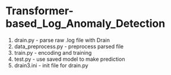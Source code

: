 # Transformer-based_Log_Anomaly_Detection

1. drain.py - parse raw .log file with Drain
2. data_preprocess.py - preprocess parsed file
3. train.py - encoding and training
4. test.py - use saved model to make prediction
5. drain3.ini - init file for drain.py
